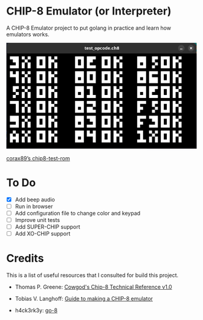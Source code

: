 # CHIP-8 Emulator (or Interpreter)

A CHIP-8 Emulator project to put golang in practice and learn how emulators works.

![test_opcode](./assets/test_opcode.png)

[corax89’s chip8-test-rom](https://github.com/corax89/chip8-test-rom)

# To Do

- [X] Add beep audio
- [ ] Run in browser
- [ ] Add configuration file to change color and keypad
- [ ] Improve unit tests
- [ ] Add SUPER-CHIP support
- [ ] Add XO-CHIP support

# Credits

This is a list of useful resources that I consulted for build this project.

- Thomas P. Greene: [Cowgod's Chip-8 Technical Reference v1.0](http://devernay.free.fr/hacks/chip8/C8TECH10.HTM#2.4)

- Tobias V. Langhoff: [Guide to making a CHIP-8 emulator](https://tobiasvl.github.io/blog/write-a-chip-8-emulator/#what-next)

- h4ck3rk3y: [go-8](https://github.com/h4ck3rk3y/go-8/tree/master)
